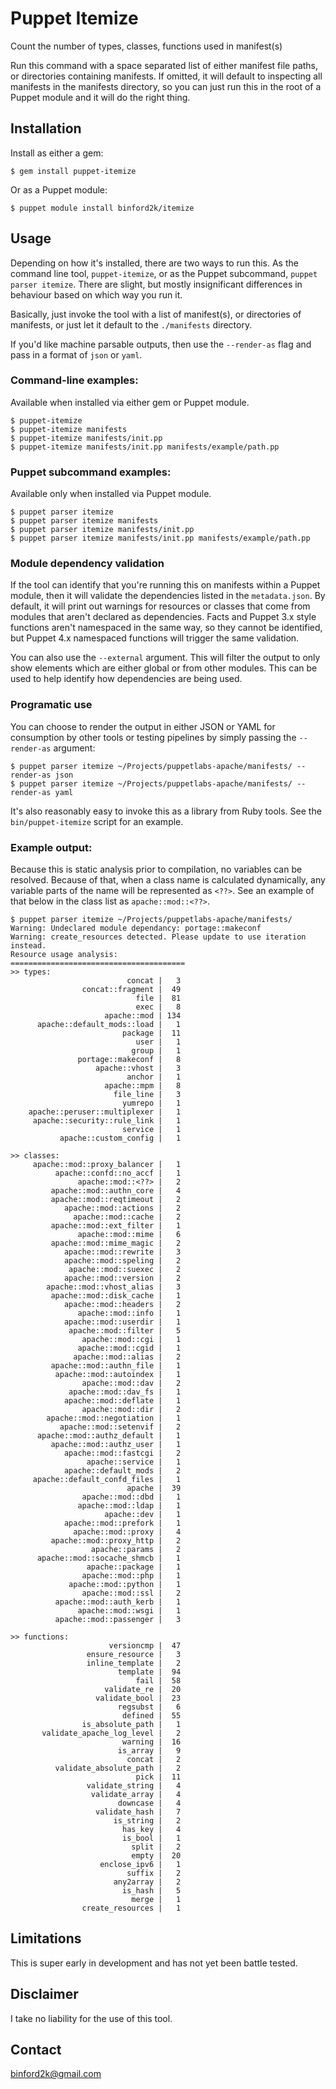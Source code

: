 # Puppet Itemize

Count the number of types, classes, functions used in manifest(s)

Run this command with a space separated list of either manifest file paths, or
directories containing manifests. If omitted, it will default to inspecting all
manifests in the manifests directory, so you can just run this in the root of a
Puppet module and it will do the right thing.

## Installation

Install as either a gem:

```
$ gem install puppet-itemize
```

Or as a Puppet module:

```
$ puppet module install binford2k/itemize
```

## Usage

Depending on how it's installed, there are two ways to run this. As the command
line tool, `puppet-itemize`, or as the Puppet subcommand, `puppet parser itemize`.
There are slight, but mostly insignificant differences in behaviour based on
which way you run it.

Basically, just invoke the tool with a list of manifest(s), or directories of
manifests, or just let it default to the `./manifests` directory.

If you'd like machine parsable outputs, then use the `--render-as` flag and
pass in a format of `json` or `yaml`.

### Command-line examples:
Available when installed via either gem or Puppet module.

```
$ puppet-itemize
$ puppet-itemize manifests
$ puppet-itemize manifests/init.pp
$ puppet-itemize manifests/init.pp manifests/example/path.pp
```

### Puppet subcommand examples:
Available only when installed via Puppet module.

```
$ puppet parser itemize
$ puppet parser itemize manifests
$ puppet parser itemize manifests/init.pp
$ puppet parser itemize manifests/init.pp manifests/example/path.pp
```

### Module dependency validation

If the tool can identify that you're running this on manifests within a Puppet
module, then it will validate the dependencies listed in the `metadata.json`.
By default, it will print out warnings for resources or classes that come from
modules that aren't declared as dependencies. Facts and Puppet 3.x style functions
aren't namespaced in the same way, so they cannot be identified, but Puppet 4.x
namespaced functions will trigger the same validation.

You can also use the `--external` argument. This will filter the output to only
show elements which are either global or from other modules. This can be used to
help identify how dependencies are being used.


### Programatic use

You can choose to render the output in either JSON or YAML for consumption by
other tools or testing pipelines by simply passing the `--render-as` argument:

```
$ puppet parser itemize ~/Projects/puppetlabs-apache/manifests/ --render-as json
$ puppet parser itemize ~/Projects/puppetlabs-apache/manifests/ --render-as yaml
```

It's also reasonably easy to invoke this as a library from Ruby tools. See the
`bin/puppet-itemize` script for an example.


### Example output:

Because this is static analysis prior to compilation, no variables can be
resolved.  Because of that, when a class name is calculated dynamically, any
variable parts of the name will be represented as `<??>`. See an example of that
below in the class list as `apache::mod::<??>`.

```
$ puppet parser itemize ~/Projects/puppetlabs-apache/manifests/
Warning: Undeclared module dependancy: portage::makeconf
Warning: create_resources detected. Please update to use iteration instead.
Resource usage analysis:
=======================================
>> types:
                          concat |   3
                concat::fragment |  49
                            file |  81
                            exec |   8
                     apache::mod | 134
      apache::default_mods::load |   1
                         package |  11
                            user |   1
                           group |   1
               portage::makeconf |   8
                   apache::vhost |   3
                          anchor |   1
                     apache::mpm |   8
                       file_line |   3
                         yumrepo |   1
    apache::peruser::multiplexer |   1
     apache::security::rule_link |   1
                         service |   1
           apache::custom_config |   1

>> classes:
     apache::mod::proxy_balancer |   1
          apache::confd::no_accf |   1
               apache::mod::<??> |   2
         apache::mod::authn_core |   4
         apache::mod::reqtimeout |   2
            apache::mod::actions |   2
              apache::mod::cache |   2
         apache::mod::ext_filter |   1
               apache::mod::mime |   6
         apache::mod::mime_magic |   2
            apache::mod::rewrite |   3
            apache::mod::speling |   2
             apache::mod::suexec |   2
            apache::mod::version |   2
        apache::mod::vhost_alias |   3
         apache::mod::disk_cache |   1
            apache::mod::headers |   2
               apache::mod::info |   1
            apache::mod::userdir |   1
             apache::mod::filter |   5
                apache::mod::cgi |   1
               apache::mod::cgid |   1
              apache::mod::alias |   2
         apache::mod::authn_file |   1
          apache::mod::autoindex |   1
                apache::mod::dav |   2
             apache::mod::dav_fs |   1
            apache::mod::deflate |   1
                apache::mod::dir |   2
        apache::mod::negotiation |   1
           apache::mod::setenvif |   2
      apache::mod::authz_default |   1
         apache::mod::authz_user |   1
            apache::mod::fastcgi |   2
                 apache::service |   1
            apache::default_mods |   2
     apache::default_confd_files |   1
                          apache |  39
                apache::mod::dbd |   1
               apache::mod::ldap |   1
                     apache::dev |   1
            apache::mod::prefork |   1
              apache::mod::proxy |   4
         apache::mod::proxy_http |   2
                  apache::params |   2
      apache::mod::socache_shmcb |   1
                 apache::package |   1
                apache::mod::php |   1
             apache::mod::python |   1
                apache::mod::ssl |   2
          apache::mod::auth_kerb |   1
               apache::mod::wsgi |   1
          apache::mod::passenger |   3

>> functions:
                      versioncmp |  47
                 ensure_resource |   3
                 inline_template |   2
                        template |  94
                            fail |  58
                     validate_re |  20
                   validate_bool |  23
                        regsubst |   6
                         defined |  55
                is_absolute_path |   1
       validate_apache_log_level |   2
                         warning |  16
                        is_array |   9
                          concat |   2
          validate_absolute_path |   2
                            pick |  11
                 validate_string |   4
                  validate_array |   4
                        downcase |   4
                   validate_hash |   7
                       is_string |   2
                         has_key |   4
                         is_bool |   1
                           split |   2
                           empty |  20
                    enclose_ipv6 |   1
                          suffix |   2
                       any2array |   2
                         is_hash |   5
                           merge |   1
                create_resources |   1
```


## Limitations

This is super early in development and has not yet been battle tested.


## Disclaimer

I take no liability for the use of this tool.


Contact
-------

binford2k@gmail.com
